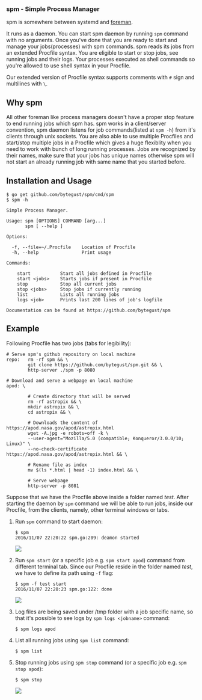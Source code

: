 ### spm - Simple Process Manager
spm is somewhere between systemd and [foreman](https://github.com/ddollar/foreman).

It runs as a daemon. You can start spm daemon by running `spm` command with no arguments. Once you've done that you are ready to start and manage your jobs(processes) with spm commands. spm reads its jobs from an extended Procfile syntax. You are eligible to start or stop jobs, see running jobs and their logs. Your processes executed as shell commands so you're allowed to use shell syntax in your Procfile. 

Our extended version of Procfile syntax supports comments with `#` sign and multilines with `\`.

## Why spm
All other foreman like process managers doesn't have a proper stop feature to end running jobs which spm has. spm works in a client/server convention, spm daemon listens for job commands(listed at `spm -h`) from it's clients through unix sockets. You are also able to use multiple Procfiles and start/stop multiple jobs in a Procfile which gives a huge flexiblity when you need to work with bunch of long running processes. Jobs are recognized by their names, make sure that your jobs has unique names otherwise spm will not start an already running job with same name that you started before.

## Installation and Usage
```
$ go get github.com/bytegust/spm/cmd/spm
$ spm -h

Simple Process Manager.

Usage: spm [OPTIONS] COMMAND [arg...]
       spm [ --help ]

Options:

  -f, --file=~/.Procfile    Location of Procfile
  -h, --help                Print usage

Commands:

    start           Start all jobs defined in Procfile
    start <jobs>    Starts jobs if present in Procfile
    stop            Stop all current jobs
    stop <jobs>     Stop jobs if currently running
    list            Lists all running jobs
    logs <job>      Prints last 200 lines of job's logfile 

Documentation can be found at https://github.com/bytegust/spm
```

## Example

Following Procfile has two jobs (tabs for legibility): 

```
# Serve spm's github repository on local machine
repo:   rm -rf spm && \
        git clone https://github.com/bytegust/spm.git && \
        http-server ./spm -p 8080

# Download and serve a webpage on local machine
apod: \

        # Create directory that will be served
        rm -rf astropix && \
        mkdir astropix && \
        cd astropix && \

        # Downloads the content of https://apod.nasa.gov/apod/astropix.html
        wget -A.jpg -e robots=off -k \ 
        --user-agent="Mozilla/5.0 (compatible; Konqueror/3.0.0/10; Linux)" \
        --no-check-certificate https://apod.nasa.gov/apod/astropix.html && \

        # Rename file as index
        mv $(ls *.html | head -1) index.html && \

        # Serve webpage
        http-server -p 8081
```

Suppose that we have the Procfile above inside a folder named _test_. After starting the daemon by `spm` command we will be able to run jobs, inside our Procfile, from the clients, namely, other terminal windows or tabs.

1. Run `spm` command to start daemon:

    ```
    $ spm
    2016/11/07 22:20:22 spm.go:209: deamon started
    ```

    ![](https://cloud.githubusercontent.com/assets/7649229/20076221/4d9cb57e-a540-11e6-911b-d5b33722b131.png)

1. Run `spm start` (or a specific job e.g. `spm start apod`) command from different terminal tab. Since our Procfile reside in the folder named _test_, we have to define its path using `-f` flag:

    ```
    $ spm -f test start
    2016/11/07 22:20:23 spm.go:122: done
    ```

    ![](https://cloud.githubusercontent.com/assets/7649229/20076317/a00a0370-a540-11e6-9bc8-21640f097168.png)

1. Log files are being saved under /tmp folder with a job specific name, so that it's possible to see logs by `spm logs <jobname>` command:

    ```
    $ spm logs apod
    ```

1. List all running jobs using `spm list` command:

    ```
    $ spm list
    ```
    
1. Stop running jobs using `spm stop` command (or a specific job e.g. `spm stop apod`):

    ```
    $ spm stop
    ```

    ![](https://cloud.githubusercontent.com/assets/7649229/20076337/b64b1b42-a540-11e6-9a39-80a3235d696c.png)
